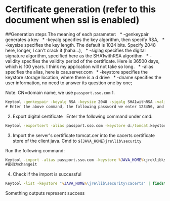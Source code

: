 # Certificate generation (refer to this document when ssl is enabled)

##Generation steps
The meaning of each parameter:
  * -genkeypair generates a key
  * -keyalg specifies the key algorithm, then specify RSA,
  * -keysize specifies the key length. The default is 1024 bits. Specify 2048 here, longer, I can't crack it (haha...),
  * -siglag specifies the digital signature algorithm, specified here as the SHA1withRSA algorithm
  * -validity specifies the validity period of the certificate. Here is 36500 days, which is 100 years. I think my application will not take so long.
  * -alias specifies the alias, here is cas.server.com
  * -keystore specifies the keystore storage location, where there is a d drive
  * -dname specifies the user information, no need to answer its question one by one;

Note: CN=domain name, we use `passport.sso.com`
1.
```cmd
Keytool -genkeypair -keyalg RSA -keysize 2048 -sigalg SHA1withRSA -validity 36500 -alias passport.sso.com -keystore d:/tomcat.keystore -dname "CN=passport.sso.com,OU=sunrizetech,O=esaleb,L =GuangZhou,ST=GuangDong,C=CN"
# Enter the above command, the following password we enter 123456, and then press Enter, the tomcat.keystore file is generated on the d drive;
```

2. Export digital certificate
  Enter the following command under cmd:
```cmd
Keytool -exportcert -alias passport.sso.com -keystore d:/tomcat.keystore -file d:/tomcat.cer -rfc
```

3. Import the server's certificate tomcat.cer into the cacerts certificate store of the client java.
Cmd to `${JAVA_HOME}jre\lib\security`

Run the following command:
```cmd
Keytool -import -alias passport.sso.com -keystore %JAVA_HOME%\jre\lib\security\cacerts -file d:/tomcat.cer -trustcacerts
#密码为changeit
```

4. Check if the import is successful
```cmd
Keytool -list -keystore "%JAVA_HOME%\jre\lib\security\cacerts" | findstr/i server
```
Something outputs represent success
